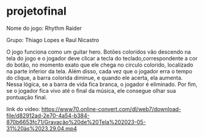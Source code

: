 # projetofinal
Nome do jogo: Rhythm Raider

Grupo: Thiago Lopes e Raul Nicastro

O jogo funciona como um guitar hero. Botões coloridos vão descendo na tela do jogo e o jogador deve clicar a tecla do teclado,correspondente a cor do botão, no momento exato que ele chega no circulo colorido, localizado na parte inferior da tela. Além disso, cada vez que o jogador erra o tempo do clique, a barra colorida diminue, e quando ele acerta, ela aumenta. Nessa lógica, se a barra de vida fica branca, o jogador é eliminado. Por fim, se o jogador fica vivo até o final da música, ele consegue olhar sua pontuação final.

link do vídeo:
https://www70.online-convert.com/dl/web7/download-file/d82912ad-2e70-4a54-b384-870b6653fc71/Gravação%20de%20Tela%202023-05-31%20às%2023.29.04.mp4
